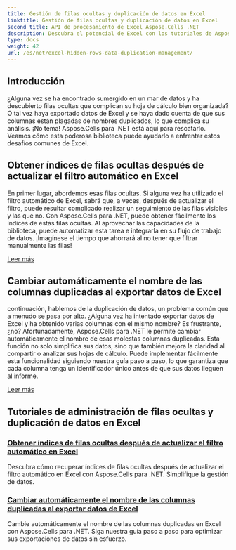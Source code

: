 ```yaml
---
title: Gestión de filas ocultas y duplicación de datos en Excel
linktitle: Gestión de filas ocultas y duplicación de datos en Excel
second_title: API de procesamiento de Excel Aspose.Cells .NET
description: Descubra el potencial de Excel con los tutoriales de Aspose.Cells para .NET, que proporcionan información sobre cómo administrar filas ocultas y duplicar datos sin esfuerzo.
type: docs
weight: 42
url: /es/net/excel-hidden-rows-data-duplication-management/
---
```

## Introducción

¿Alguna vez se ha encontrado sumergido en un mar de datos y ha descubierto filas ocultas que complican su hoja de cálculo bien organizada? O tal vez haya exportado datos de Excel y se haya dado cuenta de que sus columnas están plagadas de nombres duplicados, lo que complica su análisis. ¡No tema! Aspose.Cells para .NET está aquí para rescatarlo. Veamos cómo esta poderosa biblioteca puede ayudarlo a enfrentar estos desafíos comunes de Excel.

## Obtener índices de filas ocultas después de actualizar el filtro automático en Excel

En primer lugar, abordemos esas filas ocultas. Si alguna vez ha utilizado el filtro automático de Excel, sabrá que, a veces, después de actualizar el filtro, puede resultar complicado realizar un seguimiento de las filas visibles y las que no. Con Aspose.Cells para .NET, puede obtener fácilmente los índices de estas filas ocultas. Al aprovechar las capacidades de la biblioteca, puede automatizar esta tarea e integrarla en su flujo de trabajo de datos. ¡Imagínese el tiempo que ahorrará al no tener que filtrar manualmente las filas! 

[Leer más](./get-all-hidden-row-indices-after-refreshing-auto-filter-in-excel/)

## Cambiar automáticamente el nombre de las columnas duplicadas al exportar datos de Excel

continuación, hablemos de la duplicación de datos, un problema común que a menudo se pasa por alto. ¿Alguna vez ha intentado exportar datos de Excel y ha obtenido varias columnas con el mismo nombre? Es frustrante, ¿no? Afortunadamente, Aspose.Cells para .NET le permite cambiar automáticamente el nombre de esas molestas columnas duplicadas. Esta función no solo simplifica sus datos, sino que también mejora la claridad al compartir o analizar sus hojas de cálculo. Puede implementar fácilmente esta funcionalidad siguiendo nuestra guía paso a paso, lo que garantiza que cada columna tenga un identificador único antes de que sus datos lleguen al informe.

[Leer más](./rename-duplicate-columns-automatically-while-exporting-worksheet-data-in-excel/)

## Tutoriales de administración de filas ocultas y duplicación de datos en Excel
### [Obtener índices de filas ocultas después de actualizar el filtro automático en Excel](./get-all-hidden-row-indices-after-refreshing-auto-filter-in-excel/)
Descubra cómo recuperar índices de filas ocultas después de actualizar el filtro automático en Excel con Aspose.Cells para .NET. Simplifique la gestión de datos.
### [Cambiar automáticamente el nombre de las columnas duplicadas al exportar datos de Excel](./rename-duplicate-columns-automatically-while-exporting-worksheet-data-in-excel/)
Cambie automáticamente el nombre de las columnas duplicadas en Excel con Aspose.Cells para .NET. Siga nuestra guía paso a paso para optimizar sus exportaciones de datos sin esfuerzo.